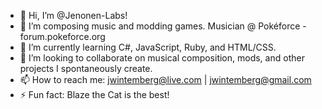 - 👋 Hi, I’m @Jenonen-Labs!
- 👀 I’m composing music and modding games. Musician @ Pokéforce - forum.pokeforce.org
- 🌱 I’m currently learning C#, JavaScript, Ruby, and HTML/CSS.
- 💞️ I’m looking to collaborate on musical composition, mods, and other projects I spontaneously create.
- 📫 How to reach me: jwintemberg@live.com | jwintemberg@gmail.com
- ⚡ Fun fact: Blaze the Cat is the best!

<!---
Jenonen-Labs/Jenonen-Labs is a ✨ special ✨ repository because its `README.md` (this file) appears on your GitHub profile.
You can click the Preview link to take a look at your changes.
--->
